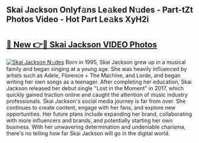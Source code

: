 ## Skai Jackson Onlyf𝚊ns Le𝚊ked N𝚞des - Part-tZt Photos Video - Hot Part Le𝚊ks XyH2i

# <h2><a href="http://ac42130.deff.icu/?id=Skai+Jackson">🔗 New 👉🔴 Skai Jackson VIDEO Photos</a></h2>

[![Skai Jackson N𝚞des](https://i.imgur.com/rIISA9y.gif)](http://ac42130.deff.icu/?id=Skai+Jackson)
Born in 1995, Skai Jackson grew up in a musical family and began singing at a young age. She was heavily influenced by artists such as Adele, Florence + The Machine, and Lorde, and began writing her own songs as a teenager. After completing her education, Skai Jackson released her debut single "Lost in the Moment" in 2017, which quickly gained traction online and caught the attention of music industry professionals. Skai Jackson's social media journey is far from over. She continues to create content, engage with her fans, and explore new opportunities. Her future plans include expanding her brand, collaborating with more influencers and brands, and potentially starting her own business. With her unwavering determination and undeniable charisma, there's no telling how far Skai Jackson will go in the digital world.
